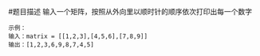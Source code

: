 #题目描述
输入一个矩阵，按照从外向里以顺时针的顺序依次打印出每一个数字  
```
示例：
输入：matrix = [[1,2,3],[4,5,6],[7,8,9]]
输出：[1,2,3,6,9,8,7,4,5]
```
